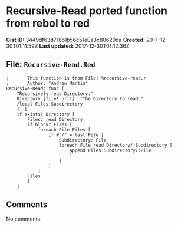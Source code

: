 # Recursive-Read ported function from rebol to red

**Gist ID:** 3449df63d718b1b56c51e0a3c80620da
**Created:** 2017-12-30T01:11:59Z
**Last updated:** 2017-12-30T01:12:36Z

## File: `Recursive-Read.Red`

```Red
; 		This function is from File: %recursive-read.r
;    	Author: "Andrew Martin"
Recursive-Read: func [
	"Recursively read Directory."
	Directory [file! url!]	"The Directory to read."
	/local Files Subdirectory
	]  [
	if exists? Directory [
		Files: read Directory
		if block? Files [
			foreach File Files [
				if #"/" = last File [
					Subdirectory: File
					foreach File read Directory/:Subdirectory [
						append Files Subdirectory/:File
						]
					]
				]
			]
		Files
		]
	]
```

## Comments

No comments.
